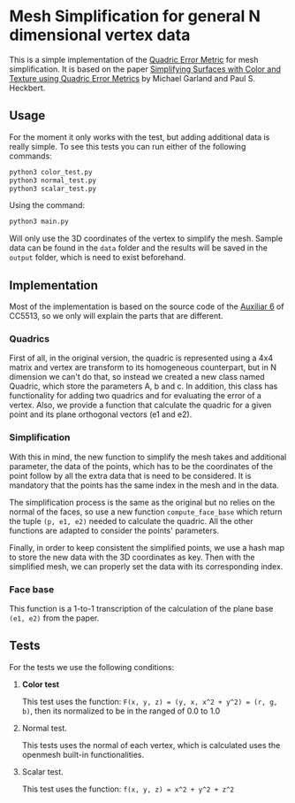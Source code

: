 # Mesh Simplification for general N dimensional vertex data

This is a simple implementation of the [Quadric Error Metric](https://en.wikipedia.org/wiki/Quadric#Quadric_error_metric) for mesh simplification. It is based on the paper [Simplifying Surfaces with Color and Texture using Quadric Error Metrics](https://www.cs.cmu.edu/~garland/Papers/quadric2.pdf) by Michael Garland and Paul S. Heckbert.

## Usage
For the moment it only works with the test, but adding additional data is really simple. To see this tests you can run either of the following commands:
```bash
python3 color_test.py
python3 normal_test.py
python3 scalar_test.py
```

Using the command:
```bash
python3 main.py
```

Will only use the 3D coordinates of the vertex to simplify the mesh. Sample data can be found in the `data` folder and the results will be saved in the `output` folder, which is need to exist beforehand.

## Implementation
Most of the implementation is based on the source code of the [Auxiliar 6](https://colab.research.google.com/drive/1kiHo4fWukfFiGfG2jK7W3IMqZBmZkm1k?usp=sharing#scrollTo=vxPrJ0OmoRbe) of CC5513, so we only will explain the parts that are different.

### Quadrics
First of all, in the original version, the quadric is represented using a 4x4 matrix and vertex are transform to its homogeneous counterpart, but in N dimension we can't do that, so instead we created a new class named Quadric, which store the parameters A, b and c. In addition, this class has functionality for adding two quadrics and for evaluating the error of a vertex. Also, we provide a function that calculate the quadric for a given point and its plane orthogonal vectors (e1 and e2).

### Simplification
With this in mind, the new function to simplify the mesh takes and additional parameter, the data of the points, which has to be the coordinates of the point follow by all the extra data that is need to be considered. It is mandatory that the points has the same index in the mesh and in the data.

The simplification process is the same as the original but no relies on the normal of the faces, so use a new function `compute_face_base` which return the tuple `(p, e1, e2)` needed to calculate the quadric. All the other functions are adapted to consider the points' parameters.

Finally, in order to keep consistent the simplified points, we use a hash map to store the new data with the 3D coordinates as key.
Then with the simplified mesh, we can properly set the data with its corresponding index.

### Face base
This function is a 1-to-1 transcription of the calculation of the plane base `(e1, e2)` from the paper.

## Tests
For the tests we use the following conditions:
1. **Color test**
    
    This test uses the function: `F(x, y, z) = (y, x, x^2 + y^2) = (r, g, b)`, then its normalized to be in the ranged of 0.0 to 1.0
2. Normal test.
    
    This tests uses the normal of each vertex, which is calculated uses the openmesh built-in functionalities.
3. Scalar test.

    This test uses the function: `f(x, y, z) = x^2 + y^2 + z^2`